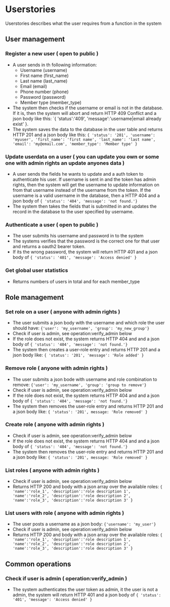 # Userstories
Userstories describes what the user requires from a function in the system

## User management
### Register a new user ( open to public )
- A user sends in th following information:
  - Username (username)
  - First name (first_name)
  - Last name (last_name)
  - Email (email)
  - Phone number (phone)
  - Password (password)
  - Member type (member_type)
- The system then checks if the username or email is not in the database.
  If it is, then the system will abort and return HTTP 409 Conflict and a json body like this:
  `{ 'status':'409', 'message':'username|email already exist'  }.
- The system saves the data to the database in the user table and returns HTTP 201 and a json body like this:
  `{ 'status': '201', 'username': 'myuser', 'first_name': 'first name', 'last_name': 'last name', 'email': 'my@email.com', 'member_type': 'Member type' }`
  

### Update userdata on a user ( you can update you own or some one with admin rights an update anyones data )
- A user sends the fields he wants to update and a auth token to authenticate his user.
  If username is sent in and the token has admin rights, then the system will get the username to update information on from that username instead of the username from the token.
  If the username is a valid username in the database, then a HTTP 404 and a json body of `{ 'status': '404', 'message': 'not found.'}`
- The system then takes the fields that is submitted in and updates the record in the database to the user specified by username. 
  

### Authenticate a user ( open to public )
- The user submits his username and password in to the system
- The systems verifies that the password is the correct one for that user and returns a oauth2 bearer token.
- If its the wrong password, the system will return HTTP 401 and a json body of  `{ 'status': '401', 'message': 'Access denied' }`

### Get global user statistics
- Returns numbers of users in total and for each member_type

## Role management
### Set role on a user ( anyone with admin rights )
- The user submits a json body with the username and which role the user should have: `{'user': 'my_username', 'group': 'my_new_group'}`
- Check if user is admin, see operation:verify_admin below
- If the role does not exist, the system returns HTTP 404 and and a json body of `{ 'status': '404', 'message': 'not found.'}`
- The system then creates a user-role entry and returns HTTP 201 and a json body like:
  `{ 'status': '201', 'message': 'Role added' }`

### Remove role ( anyone with admin rights )
- The user submits a json bode with username and role combination to remove: `{'user': 'my_username', 'group': 'group to remove'}`
- Check if user is admin, see operation:verify_admin below
- If the role does not exist, the system returns HTTP 404 and and a json body of `{ 'status': '404', 'message': 'not found.'}`
- The system then removes the user-role entry and returns HTTP 201 and a json body like:
  `{ 'status': '201', message: 'Role removed' }`

### Create role ( anyone with admin rights )
- Check if user is admin, see operation:verify_admin below
- If the role does not exist, the system returns HTTP 404 and and a json body of `{ 'status': '404', 'message': 'not found.'}`
- The system then removes the user-role entry and returns HTTP 201 and a json body like:
  `{ 'status': '201', message: 'Role removed' }`

### List roles  ( anyone with admin rights )
- Check if user is admin, see operation:verify_admin below
- Returns HTTP 200 and body with a json array over the available roles:
  `{
  'name':'role_1', 'description':'role description 1',
  'name':'role_2', 'description':'role description 2',
  'name':'role_3', 'description':'role description 3'
  }`



### List users with role  ( anyone with admin rights )
- The user posts a username as a json body: `{'username': 'my_user'}`
- Check if user is admin, see operation:verify_admin below
- Returns HTTP 200 and body with a json array over the available roles:
  `{
  'name':'role_1', 'description':'role description 1',
  'name':'role_2', 'description':'role description 2',
  'name':'role_3', 'description':'role description 3'
  }`


## Common operations

### Check if user is admin ( operation:verify_admin )
- The system authenticates the user token as admin, it the user is not a admin, the system will return HTTP 401 and a json body of  `{ 'status': '401', 'message': 'Access denied' }`